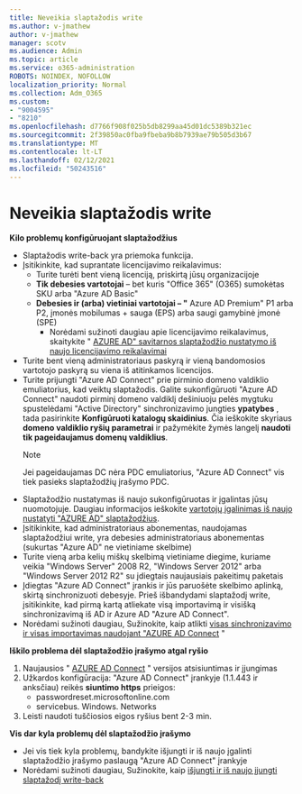 ```yaml
---
title: Neveikia slaptažodis write
ms.author: v-jmathew
author: v-jmathew
manager: scotv
ms.audience: Admin
ms.topic: article
ms.service: o365-administration
ROBOTS: NOINDEX, NOFOLLOW
localization_priority: Normal
ms.collection: Adm_O365
ms.custom:
- "9004595"
- "8210"
ms.openlocfilehash: d7766f908f025b5db8299aa45d01dc5389b321ec
ms.sourcegitcommit: 2f39850ac0fba9fbeba9b8b7939ae79b505d3b67
ms.translationtype: MT
ms.contentlocale: lt-LT
ms.lasthandoff: 02/12/2021
ms.locfileid: "50243516"
---
```

# <a name="password-writeback-is-not-working"></a>Neveikia slaptažodis write

**Kilo problemų konfigūruojant slaptažodžius**

- Slaptažodis write-back yra priemoka funkcija.
- Įsitikinkite, kad suprantate licencijavimo reikalavimus:
  - Turite turėti bent vieną licenciją, priskirtą jūsų organizacijoje
  - **Tik debesies vartotojai** – bet kuris "Office 365" (O365) sumokėtas SKU arba "Azure AD Basic"
  - **Debesies ir (arba) vietiniai vartotojai – "** Azure AD Premium" P1 arba P2, įmonės mobilumas + sauga (EPS) arba saugi gamybinė įmonė (SPE)
    - Norėdami sužinoti daugiau apie licencijavimo reikalavimus, skaitykite " [AZURE AD" savitarnos slaptažodžio nustatymo iš naujo licencijavimo reikalavimai](https://docs.microsoft.com/azure/active-directory/active-directory-passwords-licensing)
- Turite bent vieną administratoriaus paskyrą ir vieną bandomosios vartotojo paskyrą su viena iš atitinkamos licencijos.
- Turite prijungti "Azure AD Connect" prie pirminio domeno valdiklio emuliatorius, kad veiktų slaptažodis. Galite sukonfigūruoti "Azure AD Connect" naudoti pirminį domeno valdiklį dešiniuoju pelės mygtuku spustelėdami "Active Directory" sinchronizavimo jungties **ypatybes** , tada pasirinkite **Konfigūruoti katalogų skaidinius**. Čia ieškokite skyriaus **domeno valdiklio ryšių parametrai** ir pažymėkite žymės langelį **naudoti tik pageidaujamus domenų valdiklius**.
  > [!NOTE]
  > Jei pageidaujamas DC nėra PDC emuliatorius, "Azure AD Connect" vis tiek pasieks slaptažodžių įrašymo PDC.
- Slaptažodžio nustatymas iš naujo sukonfigūruotas ir įgalintas jūsų nuomotojuje. Daugiau informacijos ieškokite [vartotojų įgalinimas iš naujo nustatyti "AZURE AD" slaptažodžius](https://docs.microsoft.com/azure/active-directory/active-directory-passwords-getting-started).
- Įsitikinkite, kad administratoriaus abonementas, naudojamas slaptažodžiui write, yra debesies administratoriaus abonementas (sukurtas "Azure AD" ne vietiniame skelbime)
- Turite vieną arba kelių miškų skelbimą vietiniame diegime, kuriame veikia "Windows Server" 2008 R2, "Windows Server 2012" arba "Windows Server 2012 R2" su įdiegtais naujausiais pakeitimų paketais
- Įdiegtas "Azure AD Connect" įrankis ir jūs paruošėte skelbimo aplinką, skirtą sinchronizuoti debesyje. Prieš išbandydami slaptažodį write, įsitikinkite, kad pirmą kartą atliekate visą importavimą ir visišką sinchronizavimą iš AD ir Azure AD "Azure AD Connect".
- Norėdami sužinoti daugiau, Sužinokite, kaip atlikti [visas sinchronizavimo ir visas importavimas naudojant "AZURE AD Connect](https://docs.microsoft.com/azure/active-directory/connect/active-directory-aadconnectsync-operations) "

**Iškilo problema dėl slaptažodžio įrašymo atgal ryšio**

1. Naujausios " [AZURE AD Connect](https://www.microsoft.com/download/details.aspx?id=47594) " versijos atsisiuntimas ir įjungimas
2. Užkardos konfigūracija: "Azure AD Connect" įrankyje (1.1.443 ir anksčiau) reikės **siuntimo https** prieigos:
    - passwordreset.microsoftonline.com
    - servicebus. Windows. Networks
3. Leisti naudoti tuščiosios eigos ryšius bent 2-3 min.

**Vis dar kyla problemų dėl slaptažodžio įrašymo**

- Jei vis tiek kyla problemų, bandykite išjungti ir iš naujo įgalinti slaptažodžio įrašymo paslaugą "Azure AD Connect" įrankyje
- Norėdami sužinoti daugiau, Sužinokite, kaip [išjungti ir iš naujo įjungti slaptažodį write-back](https://docs.microsoft.com/azure/active-directory/active-directory-passwords-troubleshoot)
